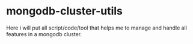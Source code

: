 # mongodb-cluster-utils
Here i will put all script/code/tool that helps me to manage and handle all features in a mongodb cluster.
